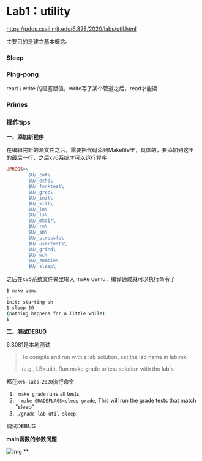 

# Lab1：utility

https://pdos.csail.mit.edu/6.828/2020/labs/util.html

主要目的是建立基本概念。

### Sleep

### Ping-pong

read \ write 的阻塞赋值，write写了某个管道之后，read才能读





### Primes





### 操作tips

**一、添加新程序**

在编辑完新的源文件之后，需要把代码添到Makefile里，具体的，要添加到这里的最后一行，之后xv6系统才可以运行程序

```makefile
UPROGS=\
        $U/_cat\
        $U/_echo\
        $U/_forktest\
        $U/_grep\
        $U/_init\
        $U/_kill\
        $U/_ln\
        $U/_ls\
        $U/_mkdir\
        $U/_rm\
        $U/_sh\
        $U/_stressfs\
        $U/_usertests\
        $U/_grind\
        $U/_wc\
        $U/_zombie\
        $U/_sleep\

```

之后在xv6系统文件夹里输入 make qemu，编译通过就可以执行命令了

```bash
$ make qemu
...
init: starting sh
$ sleep 10
(nothing happens for a little while)
$
```

**二、测试DEBUG**

6.S081是本地测试

> To compile and run with a lab solution, set the lab name in lab.mk
>
> (e.g., LB=util).  Run make grade to test solution with the lab's

都在`xv6-labs-2020`执行命令

1. ` make grade` runs all tests,
2. `  make GRADEFLAGS=sleep grade`,   This will run the grade tests that match "sleep" 
3. `./grade-lab-util sleep`



调试DEBUG

**main函数的参数问题**

![img](https://mmbiz.qpic.cn/mmbiz_png/DGYslKmyibSQibgl8ymcXxNGSRplSkCtjkBuhYzb4QFYWxKaqicu9ricGIic1vEbwIo4VzbcWX6lKlqY0VWXicofBncg/640?wx_fmt=png) **